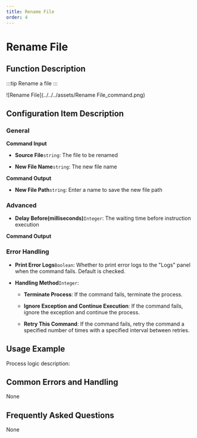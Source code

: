 ```yaml
---
title: Rename File
order: 4
---
```


# Rename File

## Function Description

:::tip 
Rename a file
:::

![Rename File](../../../assets/Rename File_command.png)

## Configuration Item Description

### General

**Command Input**

- **Source File**`string`: The file to be renamed

- **New File Name**`string`: The new file name


**Command Output**

- **New File Path**`string`: Enter a name to save the new file path

### Advanced

- **Delay Before(milliseconds)**`Integer`: The waiting time before instruction execution


**Command Output**

### Error Handling

- **Print Error Logs**`Boolean`: Whether to print error logs to the "Logs" panel when the command fails. Default is checked. 

- **Handling Method**`Integer`:

    - **Terminate Process**: If the command fails, terminate the process.

    - **Ignore Exception and Continue Execution**: If the command fails, ignore the exception and continue the process.

    - **Retry This Command**: If the command fails, retry the command a specified number of times with a specified interval between retries.

## Usage Example

Process logic description:

## Common Errors and Handling

None

## Frequently Asked Questions

None

